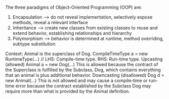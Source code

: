 The three paradigms of Object-Oriented Programming (OOP) are:
1) Encapsulation --> do not reveal implementation, selectively expose methods, reveal a relevant interface
2) Inheritance --> create new classes from existing classes to reuse and extend behavior, establishing relationships and hierarchy
3) Polymorphism --> behavior is determined at runtime, method overriding, subtype substitution

Context:
Animal is the superclass of Dog.
CompileTimeType a = new RuntimeType(...) // LHS: Compile-time type. RHS: Run-time type.
Upcasting (allowed)
Animal a = new Dog(...)
This is allowed because the contract of the Superclass is fulfilled by the Subclass, Dog, which contains everything that an animal is plus additional behavior.
Downcasting (disallowed)
Dog d = new Animal(...)
This is not allowed and may cause a compile-time or run-time error because the contract established by the Subclass Dog may require more than what is provided by the Animal definition.

